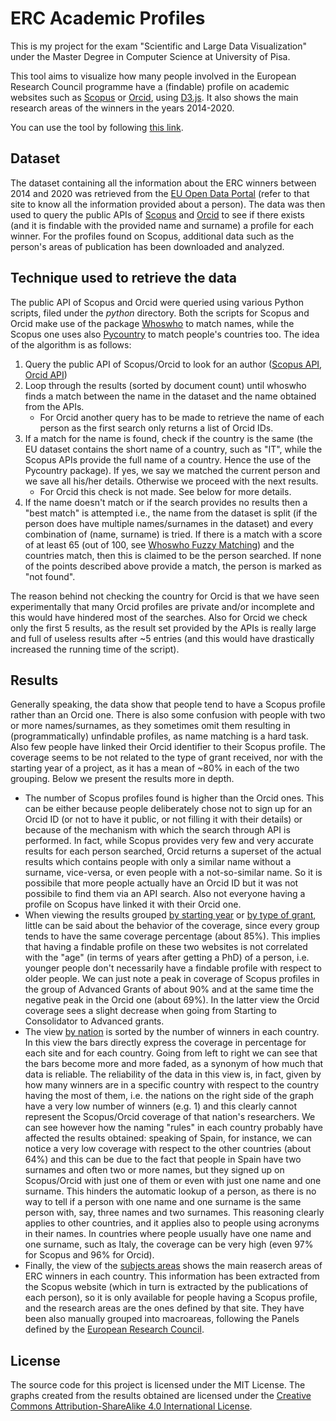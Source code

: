 # ERC Academic Profiles
This is my project for the exam "Scientific and Large Data Visualization" under the Master Degree in Computer Science at University of Pisa.

This tool aims to visualize how many people involved in the European Research Council programme have a (findable) profile on academic websites such as [Scopus](http://scopus.com) or [Orcid](http://orcid.org), using [D3.js](http://d3js.org). It also shows the main research areas of the winners in the years 2014-2020.

You can use the tool by following [this link](http://drdav.github.io/ERC-Academic-Profiles).

## Dataset
The dataset containing all the information about the ERC winners between 2014 and 2020 was retrieved from the [EU Open Data Portal](https://data.europa.eu/euodp/en/data/dataset/cordisH2020projects) (refer to that site to know all the information provided about a person). The data was then used to query the public APIs of [Scopus](https://api.elsevier.com/content/search/author) and [Orcid](https://pub.orcid.org/v2.0/search) to see if there exists (and it is findable with the provided name and surname) a profile for each winner. For the profiles found on Scopus, additional data such as the person's areas of publication has been downloaded and analyzed. 

## Technique used to retrieve the data
The public API of Scopus and Orcid were queried using various Python scripts, filed under the _python_ directory. 
Both the scripts for Scopus and Orcid make use of the package [Whoswho](https://github.com/rliebz/whoswho) to match names, while the Scopus one uses also [Pycountry](https://pypi.org/project/pycountry/) to match people's countries too.
The idea of the algorithm is as follows:
1. Query the public API of Scopus/Orcid to look for an author ([Scopus API](https://api.elsevier.com/content/search/author), [Orcid API](https://pub.orcid.org/v2.0/search))
2. Loop through the results (sorted by document count) until whoswho finds a match between the name in the dataset and the name obtained from the APIs.
    * For Orcid another query has to be made to retrieve the name of each person as the first search only returns a list of Orcid IDs.
3. If a match for the name is found, check if the country is the same (the EU dataset contains the short name of a country, such as "IT", while the Scopus APIs provide the full name of a country. Hence the use of the Pycountry package). If yes, we say we matched the current person and we save all his/her details. Otherwise we proceed with the next results.
    * For Orcid this check is not made. See below for more details. 
4. If the name doesn't match or if the search provides no results then a "best match" is attempted i.e., the name from the dataset is split (if the person does have multiple names/surnames in the dataset) and every combination of (name, surname) is tried. If there is a match with a score of at least 65 (out of 100, see [Whoswho Fuzzy Matching](https://github.com/rliebz/whoswho#fuzzy-matching)) and the countries match, then this is claimed to be the person searched. If none of the points described above provide a match, the person is marked as "not found".

The reason behind not checking the country for Orcid is that we have seen experimentally that many Orcid profiles are private and/or incomplete and this would have hindered most of the searches. Also for Orcid we check only the first 5 results, as the result set provided by the APIs is really large and full of useless results after ~5 entries (and this would have drastically increased the running time of the script).

## Results
Generally speaking, the data show that people tend to have a Scopus profile rather than an Orcid one. There is also some confusion with people with two or more names/surnames, as they sometimes omit them resulting in (programmatically) unfindable profiles, as name matching is a hard task. Also few people have linked their Orcid identifier to their Scopus profile. The coverage seems to be not related to the type of grant received, nor with the starting year of a project, as it has a mean of ~80% in each of the two grouping. Below we present the results more in depth.

* The number of Scopus profiles found is higher than the Orcid ones. This can be either because people deliberately chose not to sign up for an Orcid ID (or not to have it public, or not filling it with their details) or because of the mechanism with which the search through API is performed. In fact, while Scopus provides very few and very accurate results for each person searched, Orcid returns a superset of the actual results which contains people with only a similar name without a surname, vice-versa, or even people with a not-so-similar name. So it is possibile that more people actually have an Orcid ID but it was not possibile to find them via an API search. Also not everyone having a profile on Scopus have linked it with their Orcid one.
* When viewing the results grouped [by starting year](http://drdav.github.io/ERC-Academic-Profiles/#starting_year) or [by type of grant](http://drdav.github.io/ERC-Academic-Profiles/#grant), little can be said about the behavior of the coverage, since every group tends to have the same coverage percentage (about 85%). This implies that having a findable profile on these two websites is not correlated with the "age" (in terms of years after getting a PhD) of a person, i.e. younger people don't necessarily have a findable profile with respect to older people. We can just note a peak in coverage of Scopus profiles in the group of Advanced Grants of about 90% and at the same time the negative peak in the Orcid one (about 69%). In the latter view the Orcid coverage sees a slight decrease when going from Starting to Consolidator to Advanced grants.
* The view [by nation](http://drdav.github.io/ERC-Academic-Profiles/#nation) is sorted by the number of winners in each country. In this view the bars directly express the coverage in percentage for each site and for each country. Going from left to right we can see that the bars become more and more faded, as a synonym of how much that data is reliable. The reliability of the data in this view is, in fact, given by how many winners are in a specific country with respect to the country having the most of them, i.e. the nations on the right side of the graph have a very low number of winners (e.g. 1) and this clearly cannot represent the Scopus/Orcid coverage of that nation's researchers. We can see however how the naming "rules" in each country probably have affected the results obtained: speaking of Spain, for instance, we can notice a very low coverage with respect to the other countries (about 64%) and this can be due to the fact that people in Spain have two surnames and often two or more names, but they signed up on Scopus/Orcid with just one of them or even with just one name and one surname. This hinders the automatic lookup of a person, as there is no way to tell if a person with one name and one surname is the same person with, say, three names and two surnames. This reasoning clearly applies to other countries, and it applies also to people using acronyms in their names. In countries where people usually have one name and one surname, such as Italy, the coverage can be very high (even 97% for Scopus and 96% for Orcid).
* Finally, the view of the [subjects areas](http://drdav.github.io/ERC-Academic-Profiles/#subjects) shows the main reaserch areas of ERC winners in each country. This information has been extracted from the Scopus website (which in turn is extracted by the publications of each person), so it is only available for people having a Scopus profile, and the research areas are the ones defined by that site. They have been also manually grouped into macroareas, following the Panels defined by the [European Research Council](https://erc.europa.eu/projects-figures/erc-funded-projects).

## License
The source code for this project is licensed under the MIT License. The graphs created from the results obtained are licensed under the [Creative Commons Attribution-ShareAlike 4.0 International License](http://creativecommons.org/licenses/by-sa/4.0/).

